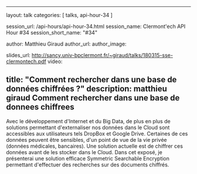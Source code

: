 ---
layout: talk
categories: [ talks, api-hour-34 ]

session_url: /api-hours/api-hour-34.html
session_name: Clermont'ech API Hour &#35;34
session_short_name: "&#35;34"

author: Matthieu Giraud
author_url:
author_image:

slides_url: http://sancy.univ-bpclermont.fr/~giraud/talks/180315-sse-clermontech.pdf
video: 

title: "Comment rechercher dans une base de données chiffrées ?"
description: matthieu giraud Comment rechercher dans une base de donnees chiffrees
------

Avec le développement d'Internet et du Big Data, de plus en
plus de solutions permettant d'externaliser nos données dans le Cloud
sont accessibles aux utilisateurs tels DropBox et Google Drive.
Certaines de ces données peuvent être sensibles, d'un point de vue de la
vie privée (données médicales, bancaires). Une solution actuelle est de
chiffrer ces données avant de les stocker dans le Cloud. Dans cet
exposé, je présenterai une solution efficace Symmetric Searchable
Encryption permettant d'effectuer des recherches sur des documents chiffrés.
